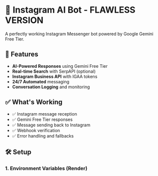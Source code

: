 # 🤖 Instagram AI Bot - FLAWLESS VERSION

A perfectly working Instagram Messenger bot powered by Google Gemini Free Tier.

## 🚀 Features

- **AI-Powered Responses** using Gemini Free Tier
- **Real-time Search** with SerpAPI (optional)
- **Instagram Business API** with IGAA tokens
- **24/7 Automated** messaging
- **Conversation Logging** and monitoring

## ✅ What's Working

- ✅ Instagram message reception
- ✅ Gemini Free Tier responses
- ✅ Message sending back to Instagram
- ✅ Webhook verification
- ✅ Error handling and fallbacks

## 🛠 Setup

### 1. Environment Variables (Render)
